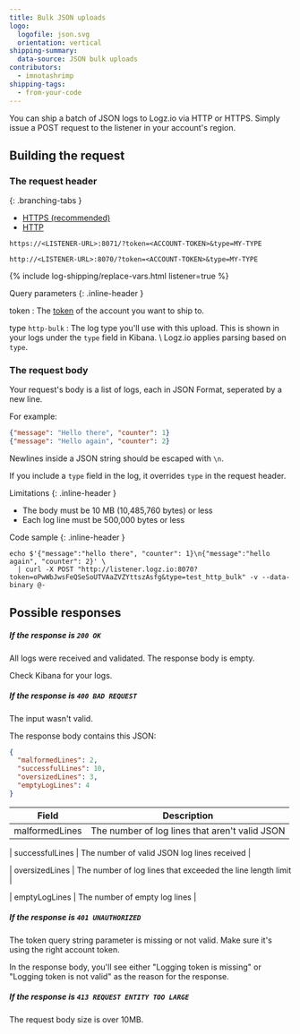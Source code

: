 ```yaml
---
title: Bulk JSON uploads
logo:
  logofile: json.svg
  orientation: vertical
shipping-summary:
  data-source: JSON bulk uploads
contributors:
  - imnotashrimp
shipping-tags:
  - from-your-code
---
```


You can ship a batch of JSON logs to Logz.io via HTTP or HTTPS.
Simply issue a POST request to the listener in your account's region.

## Building the request

### The request header

<div class="branching-container">

{: .branching-tabs }
  * [HTTPS <span class="sm ital">(recommended)</span>](#https-config)
  * [HTTP](#http-config)

<div id="https-config">

```
https://<LISTENER-URL>:8071/?token=<ACCOUNT-TOKEN>&type=MY-TYPE
```

</div>

<div id="http-config">

```
http://<LISTENER-URL>:8070/?token=<ACCOUNT-TOKEN>&type=MY-TYPE
```

</div>

</div>

{% include log-shipping/replace-vars.html listener=true %}

Query parameters
{: .inline-header }

token <span class="required-param"></span>
: The [token](https://app.logz.io/#/dashboard/settings/general) of the account you want to ship to.
  <!-- logzio-inject:account-token -->

type <span class="default-param">`http-bulk`</span>
: The log type you'll use with this upload.
  This is shown in your logs under the `type` field in Kibana. \\
  Logz.io applies parsing based on `type`.

### The request body

Your request's body is a list of logs,
each in JSON Format,
seperated by a new line.

For example:

```json
{"message": "Hello there", "counter": 1}
{"message": "Hello again", "counter": 2}
```

<div class="info-box note">

  Newlines inside a JSON string should be escaped with `\n`.

</div>

If you include a `type` field in the log,
it overrides `type` in the request header.

Limitations
{: .inline-header }

* The body must be 10 MB (10,485,760 bytes) or less
* Each log line must be 500,000 bytes or less

Code sample
{: .inline-header }

```shell
echo $'{"message":"hello there", "counter": 1}\n{"message":"hello again", "counter": 2}' \
  | curl -X POST "http://listener.logz.io:8070?token=oPwWbJwsFeQSeSoUTVAaZVZYttszAsfg&type=test_http_bulk" -v --data-binary @-
```

## Possible responses

<div class="branching-container">

##### If the response is `200 OK`

All logs were received and validated.
The response body is empty.

Check Kibana for your logs.

##### If the response is `400 BAD REQUEST`

The input wasn't valid.

The response body contains this JSON:

```json
{
  "malformedLines": 2,
  "successfulLines": 10,
  "oversizedLines": 3,
  "emptyLogLines": 4
}
```

| Field | Description |
|---|---|
| malformedLines | The number of log lines that aren't valid JSON |

| successfulLines | The number of valid JSON log lines received |

| oversizedLines | The number of log lines that exceeded the line length limit |

| emptyLogLines | The number of empty log lines |

##### If the response is `401 UNAUTHORIZED`

The token query string parameter is missing or not valid.
Make sure it's using the right account token.
<!-- logzio-inject:"(" & account-token ")" -->

In the response body,
you'll see either "Logging token is missing"
or "Logging token is not valid" as the reason for the response.

##### If the response is `413 REQUEST ENTITY TOO LARGE`

The request body size is over 10MB.